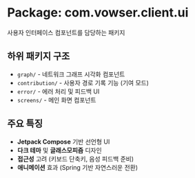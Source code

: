 # Package: com.vowser.client.ui

사용자 인터페이스 컴포넌트를 담당하는 패키지

## 하위 패키지 구조
- `graph/` - 네트워크 그래프 시각화 컴포넌트
- `contribution/` - 사용자 경로 기록 기능 (기여 모드)
- `error/` - 에러 처리 및 피드백 UI
- `screens/` - 메인 화면 컴포넌트

## 주요 특징
- **Jetpack Compose** 기반 선언형 UI
- **다크 테마** 및 **글래스모피즘** 디자인
- **접근성** 고려 (키보드 단축키, 음성 피드백 준비)
- **애니메이션** 효과 (Spring 기반 자연스러운 전환)